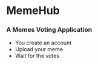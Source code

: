 # MemeHub

### A Memes Voting Application
- You create an account
- Upload your meme
- Wait for the votes
